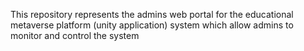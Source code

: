 This repository represents the admins web portal for the educational metaverse platform (unity application) system which allow admins to monitor and control the system
